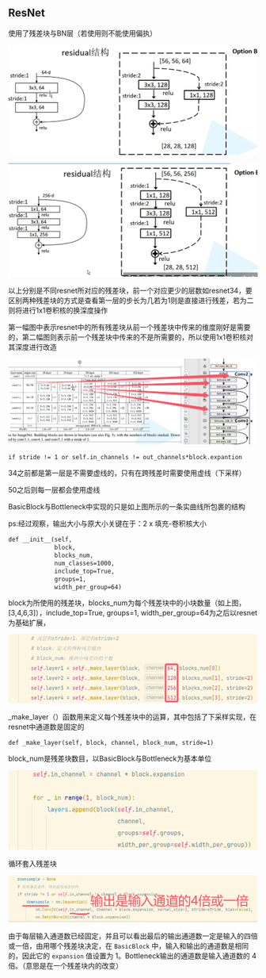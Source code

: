 ## ResNet

使用了残差块与BN层（若使用则不能使用偏执）

![image-20241108154351691](pytorch.assets/image-20241108154351691.png)

![image-20241108155833937](pytorch.assets/image-20241108155833937.png)

以上分别是不同resnet所对应的残差块，前一个对应更少的层数如resnet34，要区别两种残差块的方式是查看第一层的步长为几若为1则是直接进行残差，若为二则将进行1x1卷积核的换深度操作

第一幅图中表示resnet中的所有残差块从前一个残差块中传来的维度刚好是需要的，第二幅图则表示前一个残差块中传来的不是所需要的，所以使用1x1卷积核对其深度进行改造

![image-20241108173003695](pytorch.assets/image-20241108173003695.png)

```
if stride != 1 or self.in_channels != out_channels*block.expantion
```

34之前都是第一层是不需要虚线的，只有在跨残差时需要使用虚线（下采样）

50之后则每一层都会使用虚线

BasicBlock与Bottleneck中实现的只是如上图所示的一条实曲线所包裹的结构

ps:经过观察，输出大小与原大小关键在于：2 x 填充-卷积核大小

```
def __init__(self,
             block,
             blocks_num,
             num_classes=1000,
             include_top=True,
             groups=1,
             width_per_group=64)
```

block为所使用的残差块，blocks_num为每个残差块中的小块数量（如上图，[3,4,6,3]），include_top=True,
         groups=1, width_per_group=64为之后以resnet为基础扩展，

![image-20241108175147894](pytorch.assets/image-20241108175147894.png)

_make_layer（）函数用来定义每个残差块中的运算，其中包括了下采样实现，在resnet中通道数是固定的

```
def _make_layer(self, block, channel, block_num, stride=1)
```

block_num是残差块数目，以BasicBlock与Bottleneck为基本单位

![image-20241108175016018](pytorch.assets/image-20241108175016018.png)

循环套入残差块

![image-20241108175452996](pytorch.assets/image-20241108175452996.png)

由于每层输入通道数已经固定，并且可以看出最后的输出通道数一定是输入的四倍或一倍，由用哪个残差块决定，在 `BasicBlock` 中，输入和输出的通道数是相同的，因此它的 `expansion` 值设置为 1。Bottleneck输出的通道数是输入通道数的 4 倍。（意思是在一个残差块内的改变）
